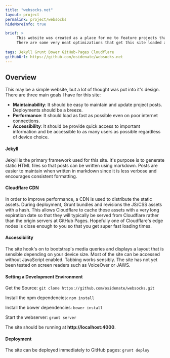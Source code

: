 ```yaml
---
title: "websocks.net"
layout: project
permalink: project/websocks
hideMoreInfo: true

brief: >
     This website was created as a place for me to feature projects that I'm working on.
     There are some very neat optimizations that get this site loaded as fast as possible in your browser.
     
tags: Jekyll Grunt Bower GitHub-Pages Cloudflare
gitHubUrl: https://github.com/osidenate/websocks.net
---
```


## Overview
This may be a simple website, but a lot of thought was put into it's design.
There are three main goals I have for this site:

- **Maintainability**: It should be easy to maintain and update project posts. Deployments should be a breeze.
- **Performance**: It should load as fast as possible even on poor internet connections.
- **Accessibility**: It should be provide quick access to important information and be accessible to as many users as possible regardless of device choice.

#### Jekyll
Jekyll is the primary framework used for this site.
It's purpose is to generate static HTML files so that posts can be written using markdown.
Posts are easier to maintain when written in markdown since it is less verbose and encourages consistent formatting.

#### Cloudflare CDN
In order to improve performance, a CDN is used to distribute the static assets.
During deployment, Grunt bundles and revisions the JS/CSS assets with a hash.
This allows Cloudflare to cache these assets with a very long expiration date so that they will typically be served from Cloudflare rather than the origin servers at GitHub Pages.
Hopefully one of Cloudflare's edge nodes is close enough to you so that you get super fast loading times.

#### Accessibility
The site hook's on to bootstrap's media queries and displays a layout that is sensible depending on your device size.
Most of the site can be accessed without JavaScript enabled.
Tabbing works sensibly.
The site has not yet been tested on screen readers such as VoiceOver or JAWS.

#### Setting a Development Environment
Get the Source:
`git clone https://github.com/osidenate/websocks.git`

Install the npm dependencies:
`npm install`

Install the bower dependencies:
`bower install`

Start the webserver:
`grunt server`

The site should be running at **http://localhost:4000**.

#### Deployment
The site can be deployed immediately to GitHub pages: `grunt deploy`
 
